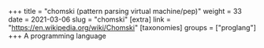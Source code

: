 +++
title = "chomski (pattern parsing virtual machine/pep)"
weight = 33
date = 2021-03-06
slug = "chomski"
[extra]
link = "https://en.wikipedia.org/wiki/Chomski"
[taxonomies]
groups = ["proglang"]
+++
A programming language

